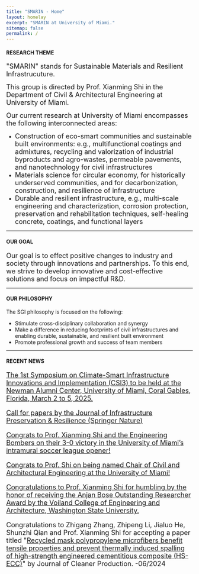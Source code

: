 ```yaml
---
title: "SMARIN - Home"
layout: homelay
excerpt: "SMARIN at University of Miami."
sitemap: false
permalink: /
---
```


<h4>RESEARCH THEME</h4>
<p><font size=4>"SMARIN" stands for Sustainable Materials and Resilient Infrastrucuture. </font></p>
<p><font size=4> This group is directed by Prof. Xianming Shi in the Department of Civil & Architectural Engineering at University of Miami. </font></p>
<font size=4>Our current research at University of Miami encompasses the following interconnected areas:</font>
<ul >
    <li><font size=4>Construction of eco-smart communities and sustainable built environments: e.g., multifunctional coatings and admixtures, recycling and valorization of industrial byproducts and agro-wastes, permeable pavements, and nanotechnology for civil infrastructures</font></li>
    <li><font size=4>Materials science for circular economy, for historically underserved communities, and for decarbonization, construction, and resilience of infrastructure</font></li>
    <li><font size=4>Durable and resilient infrastructure, e.g., multi-scale engineering and characterization, corrosion protection, preservation and rehabilitation techniques, self-healing concrete, coatings, and functional layers</font></li>
</ul>
<hr />

<h4>OUR GOAL</h4>
<p><font size=4>Our goal is to effect positive changes to industry and society through innovations and partnerships. To this end, we strive to develop innovative and cost-effective solutions and focus on impactful R&D.</font></p>
<hr />

<h4>OUR PHILOSOPHY</h4>
<p>The SGI philosophy is focused on the following:</p>
<ul >
<li>Stimulate cross-disciplinary collaboration and synergy</li>
<li>Make a difference in reducing footprints of civil infrastructures and enabling durable, sustainable, and resilient built environment</li>
<li>Promote professional growth and success of team members</li>
</ul>
<hr />

<h4>RECENT NEWS</h4>
<p><font size=4><a href="https://lnkd.in/g8tHQ_xS"> The 1st Symposium on Climate-Smart Infrastructure Innovations and Implementation (CSI3) to be held at the Newman Alumni Center, University of Miami, Coral Gables, Florida, March 2 to 5, 2025.</a></p>
<p><font size=4><a href="https://lnkd.in/geBF_yCZ"> Call for papers by the Journal of Infrastructure Preservation & Resilience (Springer Nature)</a></p>
    
<p><font size=4><a href="https://www.linkedin.com/feed/update/urn:li:activity:7263661365251190784/"> Congrats to Prof. Xianming Shi and the Engineering Bombers on their 3-0 victory in the University of Miami’s intramural soccer league opener!</a></p>

<p><font size=4><a href="https://news.miami.edu/coe/stories/2024/08/construction-materials-expert-to-lead-civil-and-architectural-engineering-department.html"> Congrats to Prof. Shi on being named Chair of Civil and Architectural Engineering at the University of Miami!</a></p>

<p><font size=4><a href="https://www.linkedin.com/posts/xianmingshi_i-am-humbled-by-the-honor-of-receiving-the-activity-7194155375028232192-64Yp/"> Congratulations to Prof. Xianming Shi for humbling by the honor of receiving the Anjan Bose Outstanding Researcher Award by the Voiland College of Engineering and Architecture, Washington State University. </a></p>
    
<p><font size=4> Congratulations to Zhigang Zhang, Zhipeng Li, Jialuo He, Shunzhi Qian and Prof. Xianming Shi for accepting a paper titled "<a href="https://doi.org/10.1016/j.jclepro.2024.142476">Recycled mask polypropylene microfibers benefit tensile properties and prevent thermally induced spalling of high-strength engineered cementitious composite (HS-ECC)</a>" by Journal of Cleaner Production. -06/2024</font></p>

<div style="width: 300px; height: 300px;">
  <script type="text/javascript" id="clstr_globe" src="//clustrmaps.com/globe.js?d=zLEYu_qp3LhWBE4uAnpL7JkaDmDtH8ehrQqWco6hNvw"></script>
</div>



